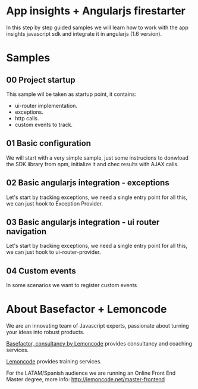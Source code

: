 # App insights + Angularjs firestarter

In this step by step guided samples we will learn how to work with the app insights 
javascript sdk and integrate it in angularjs (1.6 version).


# Samples

## 00 Project startup

This sample wil be taken as startup point, it contains:
  - ui-router implementation.
  - exceptions.
  - http calls.
  - custom events to track.

## 01 Basic configuration

We will start with a very simple sample, just some instrucions to donwload the SDK library 
from npm, initialize it and chec results with AJAX calls.


## 02 Basic angularjs integration - exceptions

Let's start by tracking exceptions, we need a single entry point for all this,
we can just hook to Exception Provider.

## 03 Basic angularjs integration - ui router navigation

Let's start by tracking exceptions, we need a single entry point for all this,
we can just hook to ui-router-provider.

## 04 Custom events

In some scenarios we want to register custom events

# About Basefactor + Lemoncode

We are an innovating team of Javascript experts, passionate about turning your ideas into robust products.

[Basefactor, consultancy by Lemoncode](http://www.basefactor.com) provides consultancy and coaching services.

[Lemoncode](http://lemoncode.net/services/en/#en-home) provides training services.

For the LATAM/Spanish audience we are running an Online Front End Master degree, more info: http://lemoncode.net/master-frontend

